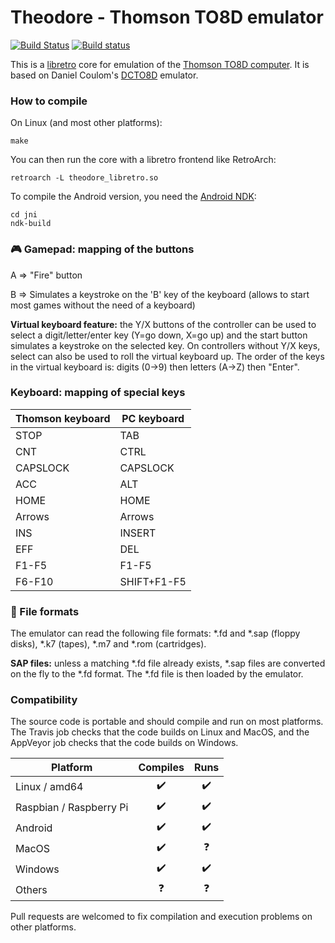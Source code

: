 Theodore - Thomson TO8D emulator
================================

[![Build Status](https://travis-ci.org/Zlika/theodore.svg?branch=master)](https://travis-ci.org/Zlika/theodore)
[![Build status](https://ci.appveyor.com/api/projects/status/7lo7cohkpmn50ogk?svg=true)](https://ci.appveyor.com/project/Zlika/theodore)

This is a [libretro](https://github.com/libretro) core for emulation of the [Thomson TO8D computer](https://en.wikipedia.org/wiki/Thomson_TO8). It is based on Daniel Coulom's [DCTO8D](http://dcto8.free.fr/) emulator.

### How to compile

On Linux (and most other platforms):
```
make
```
You can then run the core with a libretro frontend like RetroArch:
```
retroarch -L theodore_libretro.so
```

To compile the Android version, you need the [Android NDK](https://developer.android.com/ndk/downloads/):
```
cd jni
ndk-build
```

### :video_game: Gamepad: mapping of the buttons

A => "Fire" button

B => Simulates a keystroke on the 'B' key of the keyboard (allows to start most games without the need of a keyboard)

**Virtual keyboard feature:** the Y/X buttons of the controller can be used to select a digit/letter/enter key (Y=go down, X=go up) and the start button simulates a keystroke on the selected key. On controllers without Y/X keys, select can also be used to roll the virtual keyboard up.
The order of the keys in the virtual keyboard is: digits (0->9) then letters (A->Z) then "Enter".

### Keyboard: mapping of special keys

| Thomson keyboard | PC keyboard |
| ------------- | ------------- |
| STOP  | TAB  |
| CNT  | CTRL  |
| CAPSLOCK  | CAPSLOCK  |
| ACC  | ALT  |
| HOME  | HOME  |
| Arrows  | Arrows  |
| INS  | INSERT  |
| EFF  | DEL  |
| F1-F5  | F1-F5  |
| F6-F10  | SHIFT+F1-F5  |

### :floppy_disk: File formats

The emulator can read the following file formats: *.fd and *.sap (floppy disks), *.k7 (tapes), *.m7 and *.rom (cartridges).

**SAP files:** unless a matching *.fd file already exists, *.sap files are converted on the fly to the *.fd format. The *.fd file is then loaded by the emulator.

### Compatibility

The source code is portable and should compile and run on most platforms.
The Travis job checks that the code builds on Linux and MacOS, and the AppVeyor job checks that the code builds on Windows.

| Platform | Compiles | Runs |
| --- | :---: | :---: |
| Linux / amd64 | :heavy_check_mark: | :heavy_check_mark: |
| Raspbian / Raspberry Pi | :heavy_check_mark: | :heavy_check_mark: |
| Android | :heavy_check_mark: | :heavy_check_mark: |
| MacOS | :heavy_check_mark: | :question: |
| Windows | :heavy_check_mark: | :heavy_check_mark: |
| Others | :question: | :question: |

Pull requests are welcomed to fix compilation and execution problems on other platforms.
